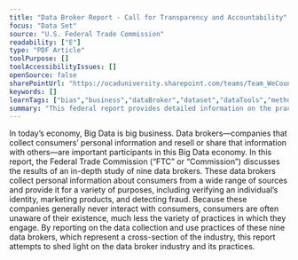 ```yaml
---
title: "Data Broker Report - Call for Transparency and Accountability"
focus: "Data Set"
source: "U.S. Federal Trade Commission"
readability: ["E"]
type: "PDF Article"
toolPurpose: []
toolAccessibilityIssues: []
openSource: false
sharePointUrl: "https://ocaduniversity.sharepoint.com/teams/Team_WeCount/Shared%20Documents/Resources%20and%20Tools/Literature%20(curated)/Data%20Broker%20Report.pdf"
keywords: []
learnTags: ["bias","business","dataBroker","dataset","dataTools","methods","ethics","fairness","government"]
summary: "This federal report provides detailed information on the practices of major data brokers — Acxiom, Corelogic, Datalogix, eBureau, ID Analytics, Intelius, PeekYou, Rapleaf, and Recorded Future — and makes recommendations to Congress for data broker legislation and best practices. "
---
```

In today’s economy, Big Data is big business.  Data brokers—companies that collect consumers’ personal information and resell or share that information with others—are important participants in this Big Data economy.  In this report, the Federal Trade Commission (“FTC” or “Commission”) discusses the results of an in-depth study of nine data brokers.  These data brokers collect personal information about consumers from a wide range of sources and provide it for a variety of purposes, including verifying an individual’s identity, marketing products, and detecting fraud.  Because these companies generally never interact with consumers, consumers are often unaware of their existence, much less the variety of practices in which they engage.  By reporting on the data collection and use practices of these nine data brokers, which represent a cross-section of the industry, this report attempts to shed light on the data broker industry and its practices.  
